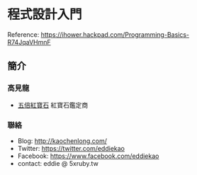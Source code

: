 # 程式設計入門

Reference: https://ihower.hackpad.com/Programming-Basics-R74JqaVHmnF

## 簡介

### 高見龍

* [五倍紅寶石](https://5xruby.tw/) 紅寶石鑑定商

### 聯絡

* Blog: http://kaochenlong.com/
* Twitter: https://twitter.com/eddiekao
* Facebook: https://www.facebook.com/eddiekao
* contact: eddie @ 5xruby.tw
